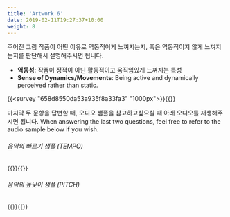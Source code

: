 ```yaml
---
title: 'Artwork 6'
date: 2019-02-11T19:27:37+10:00
weight: 8
---
```


주어진 그림 작품이 어떤 이유로 역동적이게 느껴지는지, 혹은 역동적이지 않게 느껴지는지를 판단해서 설명해주시면 됩니다. 

- **역동성**: 작품이 정적이 아닌 활동적이고 움직임있게 느껴지는 특성
- **Sense of Dynamics/Movements**: Being active and dynamically perceived rather than static.


{{<survey "658d8550da53a935f8a33fa3" "1000px">}}{{</survey>}}

마지막 두 문항을 답변할 때, 오디오 샘플을 참고하고싶으실 때 아래 오디오를 재생해주시면 됩니다. 
When answering the last two questions, feel free to refer to the audio sample below if you wish.


###### 음악의 빠르기 샘플 (TEMPO)
{{<audio-tempo>}}{{</audio-tempo>}}

###### 음악의 높낮이 샘플 (PITCH)
{{<audio-pitch>}}{{</audio-pitch>}}